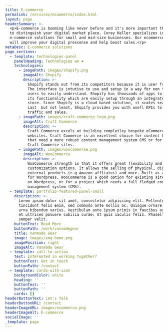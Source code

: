 ```yaml
---
title: E-commerce
permalink: /services/ecommerce/index.html
layout: page
headerSummary: >-
  <p>E-commerce is booming like never before and it's more important that ever
  to distinguish your digital market place. Corey Keller specializes in
  e-commerce solutions for small and mid-size businesses. Our ecommerce portals
  will improve your digital prescense and help boost sales.</p>
metaDesc: E-commerce solutions
page_sections:
  - template: technologies-panel
    panelHeading: Technologies we ❤️
    technologies:
      - imagePath: images/shopify.png
        imageAlt: Shopify
        description: >-
          Shopify stands out from its competitors because it is user friendly.
          The interface is intutive to use and setup in a way for non technical
          users to easily understand. Shopify has thousands of apps to expand
          its functionality which are easily setup through an integrated app
          store. Since Shopify is a cloud based solution, it scales seamlessy.
          Last  but not least, Shopify provides you with usefl KPIs to track
          traffic and sales.
      - imagePath: images/craft-commerce-logo.png
        imageAlt: Craft Commerce
        description: >-
          Craft Commerce excels at building completley bespoke eCommerce
          websites. Craft Commerce is an excellent choice for content heavy site
          that need a more robust content management system CMS or for existing
          Craft Commerce sites.
      - imagePath: images/woocommerce.png
        imageAlt: WooCommerce
        description: >-
          WooCommerce strength is that it offers great flexability and
          customization options. It allows the selling of physical, digital,
          external products (e.g Amazon affliates) and more. Built as a plugin
          for Wordpress, WooCommerce is a good option for existing sites built
          on Wordpress, or for a project which needs a full fledged content
          management system (CMS).
  - template: portfolio-featured-panel-small
    description: >-
      Lorem ipsum dolor sit amet, consectetur adipiscing elit. Pellentesque
      tincidunt felis enim, sed commodo ante mollis ac. Quisque ornare enim nec
      urna bibendum varius. Vestibulum ante ipsum primis in faucibus orci luctus
      et ultrices posuere cubilia curae; Ut quis iaculis felis. Phasellus luctus
      semper velit.
    buttonText: Read More
    buttonPath: /work/vanmadegear
    title: Vanmade Gear
    image: images/vmg-home.png
    imagePosition: right
    imageAlt: Vanmade Gear
  - template: call-to-action
    text: Interested in working together?
    buttonText: Get in touch
    buttonPath: /contact
  - template: cards-with-icon
    backgroundColor: white
    heading: ''
    buttonText: ''
    buttonPath: ''
    cards: []
headerButtonText: Let's Talk
headerButtonURL: /contact
headerImageURL: images/ecommerce.png
headerImageAlt: E-commerce
socialImage: ''
_template: page
---
```




